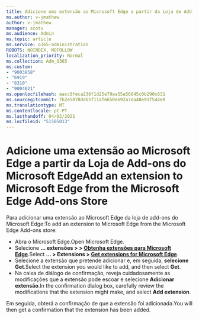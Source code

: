```yaml
---
title: Adicione uma extensão ao Microsoft Edge a partir da Loja de Add-ons do Microsoft Edge
ms.author: v-jmathew
author: v-jmathew
manager: scotv
ms.audience: Admin
ms.topic: article
ms.service: o365-administration
ROBOTS: NOINDEX, NOFOLLOW
localization_priority: Normal
ms.collection: Adm_O365
ms.custom:
- "9003858"
- "6919"
- "8310"
- "9004621"
ms.openlocfilehash: eacc0feca236f1d25e79aa55a56645c0b290c631
ms.sourcegitcommit: 7b2e5078dd65f11af6650e692a7ea48e91f544e0
ms.translationtype: MT
ms.contentlocale: pt-PT
ms.lasthandoff: 04/02/2021
ms.locfileid: "51505013"
---
```

# <a name="add-an-extension-to-microsoft-edge-from-the-microsoft-edge-add-ons-store"></a><span data-ttu-id="a7bcb-102">Adicione uma extensão ao Microsoft Edge a partir da Loja de Add-ons do Microsoft Edge</span><span class="sxs-lookup"><span data-stu-id="a7bcb-102">Add an extension to Microsoft Edge from the Microsoft Edge Add-ons Store</span></span>

<span data-ttu-id="a7bcb-103">Para adicionar uma extensão ao Microsoft Edge da loja de add-ons do Microsoft Edge:</span><span class="sxs-lookup"><span data-stu-id="a7bcb-103">To add an extension to Microsoft Edge from the Microsoft Edge Add-ons store:</span></span>

- <span data-ttu-id="a7bcb-104">Abra o Microsoft Edge.</span><span class="sxs-lookup"><span data-stu-id="a7bcb-104">Open Microsoft Edge.</span></span>
- <span data-ttu-id="a7bcb-105">Selecione **... extensões > > [Obtenha extensões para Microsoft Edge](https://go.microsoft.com/fwlink/?linkid=2136408)**.</span><span class="sxs-lookup"><span data-stu-id="a7bcb-105">Select **... > Extensions > [Get extensions for Microsoft Edge](https://go.microsoft.com/fwlink/?linkid=2136408)**.</span></span>
- <span data-ttu-id="a7bcb-106">Selecione a extensão que pretende adicionar e, em seguida, **selecione Get**.</span><span class="sxs-lookup"><span data-stu-id="a7bcb-106">Select the extension you would like to add, and then select **Get**.</span></span>
- <span data-ttu-id="a7bcb-107">Na caixa de diálogo de confirmação, reveja cuidadosamente as modificações que a extensão pode escoar e selecione **Adicionar extensão**.</span><span class="sxs-lookup"><span data-stu-id="a7bcb-107">In the confirmation dialog box, carefully review the modifications that the extension might make, and select **Add extension**.</span></span>

<span data-ttu-id="a7bcb-108">Em seguida, obterá a confirmação de que a extensão foi adicionada.</span><span class="sxs-lookup"><span data-stu-id="a7bcb-108">You will then get a confirmation that the extension has been added.</span></span>
